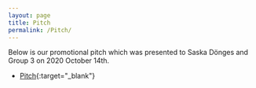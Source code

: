 ```yaml
---
layout: page
title: Pitch
permalink: /Pitch/
---
```


Below is our promotional pitch which was presented to Saska Dönges and Group 3 on 2020 October 14th.
- [Pitch](../assets/In_Search_of_the_Real_Fake_News.pdf){:target="_blank"}